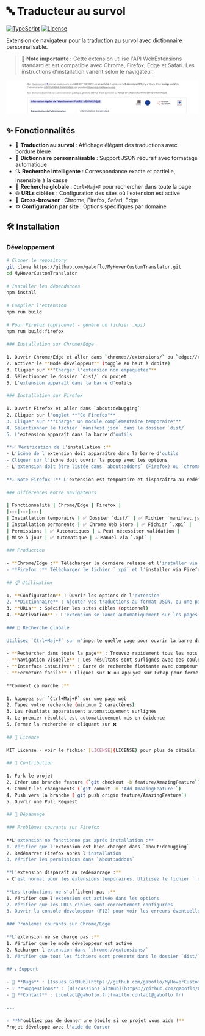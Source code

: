 # 🔤 Traducteur au survol

[![TypeScript](https://img.shields.io/badge/TypeScript-5.3-blue.svg)](https://www.typescriptlang.org/)
[![License](https://img.shields.io/badge/License-MIT-green.svg)](LICENSE)

Extension de navigateur pour la traduction au survol avec dictionnaire personnalisable.

> **📝 Note importante :** Cette extension utilise l'API WebExtensions standard et est compatible avec Chrome, Firefox, Edge et Safari. Les instructions d'installation varient selon le navigateur.

![Exemple d'utilisation où le dictionnaire contient la traduction des codes APE](assets/hover-example.gif)

## ✨ Fonctionnalités

- 🎯 **Traduction au survol** : Affichage élégant des traductions avec bordure bleue
- 📝 **Dictionnaire personnalisable** : Support JSON récursif avec formatage automatique
- 🔍 **Recherche intelligente** : Correspondance exacte et partielle, insensible à la casse
- 🔎 **Recherche globale** : `Ctrl+Maj+F` pour rechercher dans toute la page
- 🌐 **URLs ciblées** : Configuration des sites où l'extension est active
- 🚀 **Cross-browser** : Chrome, Firefox, Safari, Edge
- ⚙️ **Configuration par site** : Options spécifiques par domaine

## 🛠️ Installation

### Développement

```bash
# Cloner le repository
git clone https://github.com/gaboflo/MyHoverCustomTranslator.git
cd MyHoverCustomTranslator

# Installer les dépendances
npm install

# Compiler l'extension
npm run build

# Pour Firefox (optionnel - génère un fichier .xpi)
npm run build:firefox

### Installation sur Chrome/Edge

1. Ouvrir Chrome/Edge et aller dans `chrome://extensions/` ou `edge://extensions/`
2. Activer le **Mode développeur** (toggle en haut à droite)
3. Cliquer sur **"Charger l'extension non empaquetée"**
4. Sélectionner le dossier `dist/` du projet
5. L'extension apparaît dans la barre d'outils

### Installation sur Firefox

1. Ouvrir Firefox et aller dans `about:debugging`
2. Cliquer sur l'onglet **"Ce Firefox"**
3. Cliquer sur **"Charger un module complémentaire temporaire"**
4. Sélectionner le fichier `manifest.json` dans le dossier `dist/`
5. L'extension apparaît dans la barre d'outils

**✅ Vérification de l'installation :**
- L'icône de l'extension doit apparaître dans la barre d'outils
- Cliquer sur l'icône doit ouvrir la popup avec les options
- L'extension doit être listée dans `about:addons` (Firefox) ou `chrome://extensions/` (Chrome/Edge)

**⚠️ Note Firefox :** L'extension est temporaire et disparaîtra au redémarrage de Firefox. Pour une installation permanente, utilisez le fichier `.xpi` (voir section Production).

### Différences entre navigateurs

| Fonctionnalité | Chrome/Edge | Firefox |
|---|---|---|
| Installation temporaire | ✅ Dossier `dist/` | ✅ Fichier `manifest.json` |
| Installation permanente | ✅ Chrome Web Store | ✅ Fichier `.xpi` |
| Permissions | ✅ Automatiques | ⚠️ Peut nécessiter validation |
| Mise à jour | ✅ Automatique | ⚠️ Manuel via `.xpi` |

### Production

- **Chrome/Edge :** Télécharger la dernière release et l'installer via le Chrome Web Store
- **Firefox :** Télécharger le fichier `.xpi` et l'installer via Firefox Add-ons

## 📋 Utilisation

1. **Configuration** : Ouvrir les options de l'extension
2. **Dictionnaire** : Ajouter vos traductions au format JSON, ou une par une via l'ajout manuel
3. **URLs** : Spécifier les sites cibles (optionnel)
4. **Activation** : L'extension se lance automatiquement sur les pages configurées

### 🔎 Recherche globale

Utilisez `Ctrl+Maj+F` sur n'importe quelle page pour ouvrir la barre de recherche. Cette fonctionnalité vous permet de :

- **Rechercher dans toute la page** : Trouvez rapidement tous les mots traduits
- **Navigation visuelle** : Les résultats sont surlignés avec des couleurs distinctes
- **Interface intuitive** : Barre de recherche flottante avec compteur de résultats
- **Fermeture facile** : Cliquez sur ❌ ou appuyez sur Échap pour fermer

**Comment ça marche :**

1. Appuyez sur `Ctrl+Maj+F` sur une page web
2. Tapez votre recherche (minimum 2 caractères)
3. Les résultats apparaissent automatiquement surlignés
4. Le premier résultat est automatiquement mis en évidence
5. Fermez la recherche en cliquant sur ❌

## 📄 Licence

MIT License - voir le fichier [LICENSE](LICENSE) pour plus de détails.

## 🤝 Contribution

1. Fork le projet
2. Créer une branche feature (`git checkout -b feature/AmazingFeature`)
3. Commit les changements (`git commit -m 'Add AmazingFeature'`)
4. Push vers la branche (`git push origin feature/AmazingFeature`)
5. Ouvrir une Pull Request

## 🔧 Dépannage

### Problèmes courants sur Firefox

**L'extension ne fonctionne pas après installation :**
1. Vérifier que l'extension est bien chargée dans `about:debugging`
2. Redémarrer Firefox après l'installation
3. Vérifier les permissions dans `about:addons`

**L'extension disparaît au redémarrage :**
- C'est normal pour les extensions temporaires. Utilisez le fichier `.xpi` pour une installation permanente.

**Les traductions ne s'affichent pas :**
1. Vérifier que l'extension est activée dans les options
2. Vérifier que les URLs cibles sont correctement configurées
3. Ouvrir la console développeur (F12) pour voir les erreurs éventuelles

### Problèmes courants sur Chrome/Edge

**L'extension ne se charge pas :**
1. Vérifier que le mode développeur est activé
2. Recharger l'extension dans `chrome://extensions/`
3. Vérifier que tous les fichiers sont présents dans le dossier `dist/`

## 📞 Support

- 🐛 **Bugs** : [Issues GitHub](https://github.com/gaboflo/MyHoverCustomTranslator/issues)
- 💡 **Suggestions** : [Discussions GitHub](https://github.com/gaboflo/MyHoverCustomTranslator/discussions)
- 📧 **Contact** : [contact@gaboflo.fr](mailto:contact@gaboflo.fr)

---

⭐ **N'oubliez pas de donner une étoile si ce projet vous aide !**
Projet développé avec l'aide de Cursor
